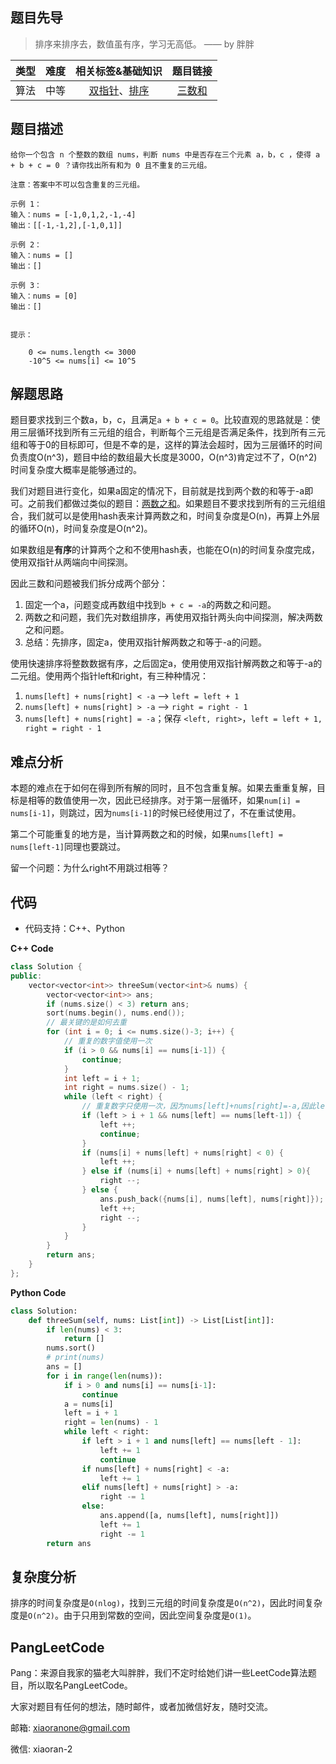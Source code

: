 
## 题目先导

> 排序来排序去，数值虽有序，学习无高低。 —— by 胖胖

| 类型 | 难度 | 相关标签&基础知识 | 题目链接 |
| :------: | :--------: | :---: | :------: | 
| 算法 | 中等 | [双指针](##)、[排序](##) | [三数和](https://leetcode-cn.com/problems/3sum) | 

## 题目描述

```
给你一个包含 n 个整数的数组 nums，判断 nums 中是否存在三个元素 a，b，c ，使得 a + b + c = 0 ？请你找出所有和为 0 且不重复的三元组。

注意：答案中不可以包含重复的三元组。

示例 1：
输入：nums = [-1,0,1,2,-1,-4]
输出：[[-1,-1,2],[-1,0,1]]

示例 2：
输入：nums = []
输出：[]

示例 3：
输入：nums = [0]
输出：[]
 

提示：

    0 <= nums.length <= 3000
    -10^5 <= nums[i] <= 10^5
```

## 解题思路

题目要求找到三个数a，b，c，且满足`a + b + c = 0`。比较直观的思路就是：使用三层循环找到所有三元组的组合，判断每个三元组是否满足条件，找到所有三元组和等于0的目标即可，但是不幸的是，这样的算法会超时，因为三层循环的时间负责度O(n^3)，题目中给的数组最大长度是3000，O(n^3)肯定过不了，O(n^2)时间复杂度大概率是能够通过的。

我们对题目进行变化，如果a固定的情况下，目前就是找到两个数的和等于-a即可。之前我们都做过类似的题目：[两数之和](https://leetcode-cn.com/problems/two-sum/)。如果题目不要求找到所有的三元组组合，我们就可以是使用hash表来计算两数之和，时间复杂度是O(n)，再算上外层的循环O(n)，时间复杂度是O(n^2)。

如果数组是**有序**的计算两个之和不使用hash表，也能在O(n)的时间复杂度完成，使用双指针从两端向中间探测。


因此三数和问题被我们拆分成两个部分：

1. 固定一个a，问题变成再数组中找到`b + c = -a`的两数之和问题。
2. 两数之和问题，我们先对数组排序，再使用双指针两头向中间探测，解决两数之和问题。
3. 总结：先排序，固定a，使用双指针解两数之和等于-a的问题。

使用快速排序将整数数据有序，之后固定a，使用使用双指针解两数之和等于-a的二元组。使用两个指针left和right，有三种种情况：

1. `nums[left] + nums[right] < -a` --> `left = left + 1`
2. `nums[left] + nums[right] > -a` --> `right = right - 1`
2. `nums[left] + nums[right] = -a`；保存 `<left, right>`，`left = left + 1, right = right - 1`

## 难点分析
本题的难点在于如何在得到所有解的同时，且不包含重复解。如果去重重复解，目标是相等的数值使用一次，因此已经排序。对于第一层循环，如果`num[i] = nums[i-1]`，则跳过，因为`nums[i-1]`的时候已经使用过了，不在重试使用。

第二个可能重复的地方是，当计算两数之和的时候，如果`nums[left] = nums[left-1]`同理也要跳过。

留一个问题：为什么right不用跳过相等？


## 代码
- 代码支持：C++、Python

**C++ Code**
```C++
class Solution {
public:
    vector<vector<int>> threeSum(vector<int>& nums) {
        vector<vector<int>> ans;
        if (nums.size() < 3) return ans;
        sort(nums.begin(), nums.end());
        // 最关键的是如何去重
        for (int i = 0; i <= nums.size()-3; i++) {
            // 重复的数字值使用一次
            if (i > 0 && nums[i] == nums[i-1]) {
                continue;
            }
            int left = i + 1;
            int right = nums.size() - 1;
            while (left < right) {
                // 重复数字只使用一次，因为nums[left]+nums[right]=-a,因此left跳过相当于right跳过
                if (left > i + 1 && nums[left] == nums[left-1]) {
                    left ++;
                    continue;
                }
                if (nums[i] + nums[left] + nums[right] < 0) {
                    left ++;
                } else if (nums[i] + nums[left] + nums[right] > 0){
                    right --;
                } else { 
                    ans.push_back({nums[i], nums[left], nums[right]});
                    left ++;
                    right --;
                }
            }
        } 
        return ans;
    }
};
```

**Python Code**
```Python
class Solution:
    def threeSum(self, nums: List[int]) -> List[List[int]]:
        if len(nums) < 3:
            return []
        nums.sort()
        # print(nums)
        ans = []
        for i in range(len(nums)):
            if i > 0 and nums[i] == nums[i-1]:
                continue
            a = nums[i]
            left = i + 1
            right = len(nums) - 1
            while left < right:
                if left > i + 1 and nums[left] == nums[left - 1]:
                    left += 1
                    continue
                if nums[left] + nums[right] < -a:
                    left += 1
                elif nums[left] + nums[right] > -a:
                    right -= 1
                else:
                    ans.append([a, nums[left], nums[right]])
                    left += 1
                    right -= 1
        return ans
```

## 复杂度分析

排序的时间复杂度是`O(nlog)`，找到三元组的时间复杂度是`O(n^2)`，因此时间复杂度是`O(n^2)`。由于只用到常数的空间，因此空间复杂度是`O(1)`。

## PangLeetCode

Pang：来源自我家的猫老大叫胖胖，我们不定时给她们讲一些LeetCode算法题目，所以取名PangLeetCode。

大家对题目有任何的想法，随时邮件，或者加微信好友，随时交流。

邮箱: xiaoranone@gmail.com

微信: xiaoran-2 